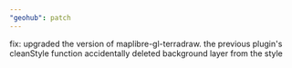 ```yaml
---
"geohub": patch
---
```


fix: upgraded the version of maplibre-gl-terradraw. the previous plugin's cleanStyle function accidentally deleted background layer from the style
